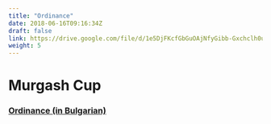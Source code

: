 ```yaml
---
title: "Ordinance"
date: 2018-06-16T09:16:34Z
draft: false
link: https://drive.google.com/file/d/1e5DjFKcfGbGuOAjNfyGibb-Gxchclh0u/view
weight: 5
---
```

# Murgash Cup

### [Ordinance (in Bulgarian)](https://drive.google.com/file/d/1e5DjFKcfGbGuOAjNfyGibb-Gxchclh0u/view)

